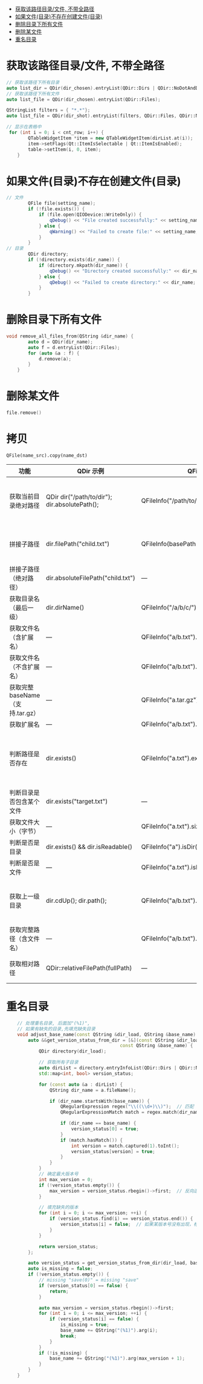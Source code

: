 - [获取该路径目录/文件, 不带全路径](#获取该路径目录文件-不带全路径)
- [如果文件(目录)不存在创建文件(目录)](#如果文件目录不存在创建文件目录)
- [删除目录下所有文件](#删除目录下所有文件)
- [删除某文件](#删除某文件)
- [重名目录](#重名目录)


# 获取该路径目录/文件, 不带全路径

```c++
// 获取该路径下所有目录
auto list_dir = QDir(dir_chosen).entryList(QDir::Dirs | QDir::NoDotAndDotDot);
// 获取该路径下所有文件
auto list_file = QDir(dir_chosen).entryList(QDir::Files);

QStringList filters = { "*.*"};
auto list_file = QDir(dir_shot).entryList(filters, QDir::Files, QDir::Name);
```

```c++
// 显示在表格中
 for (int i = 0; i < cnt_row; i++) {
        QTableWidgetItem *item = new QTableWidgetItem(dirList.at(i));
        item->setFlags(Qt::ItemIsSelectable | Qt::ItemIsEnabled);
        table->setItem(i, 0, item);
    }
```

# 如果文件(目录)不存在创建文件(目录)

```c++
// 文件
        QFile file(setting_name);
        if (!file.exists()) {
            if (file.open(QIODevice::WriteOnly)) {
                qDebug() << "File created successfully:" << setting_name;
            } else {
                qWarning() << "Failed to create file:" << setting_name;
            }
        }
// 目录
        QDir directory;
        if (!directory.exists(dir_name)) {
            if (directory.mkpath(dir_name)) {
                qDebug() << "Directory created successfully:" << dir_name;
            } else {
                qDebug() << "Failed to create directory:" << dir_name;
            }
        }
```

# 删除目录下所有文件

```c++
void remove_all_files_from(QString &dir_name) {
        auto d = QDir(dir_name);
        auto f = d.entryList(QDir::Files);
        for (auto &a : f) {
            d.remove(a);
        }
    }
```

# 删除某文件

```c++
file.remove()
```

# 拷贝

```
QFile(name_src).copy(name_dst)
```

| 功能                             | QDir 示例                                     | QFileInfo 示例                                     | 说明                                                 |
| -------------------------------- | --------------------------------------------- | -------------------------------------------------- | ---------------------------------------------------- |
| 获取当前目录绝对路径             | QDir dir("/path/to/dir"); dir.absolutePath(); | QFileInfo("/path/to/dir/file.txt").absolutePath(); | QDir 是目录路径；QFileInfo 获取文件所在目录路径      |
| 拼接子路径                       | dir.filePath("child.txt")                     | QFileInfo(basePath + "/child.txt")                 | QDir 自动处理分隔符；QFileInfo 需手动拼接            |
| 拼接子路径（绝对路径）           | dir.absoluteFilePath("child.txt")             | —                                                  | 推荐 QDir 用于路径拼接                               |
| 获取目录名（最后一级）           | dir.dirName()                                 | QFileInfo("/a/b/c/").fileName();                   | 目录路径最后一级的名称                               |
| 获取文件名（含扩展名）           | —                                             | QFileInfo("a/b.txt").fileName();                   | 返回 b.txt                                           |
| 获取文件名（不含扩展名）         | —                                             | QFileInfo("a/b.txt").baseName();                   | 返回 b                                               |
| 获取完整 baseName（支持.tar.gz） | —                                             | QFileInfo("a.tar.gz").completeBaseName();          | 返回 a.tar（不包括最后一个扩展名）                   |
| 获取扩展名                       | —                                             | QFileInfo("a/b.txt").suffix();                     | 返回 txt                                             |
| 判断路径是否存在                 | dir.exists()                                  | QFileInfo("a.txt").exists();                       | QDir 适合判断目录是否存在；QFileInfo 可判断文件/目录 |
| 判断目录是否包含某个文件         | dir.exists("target.txt")                      | —                                                  | QDir 会拼出完整路径检查                              |
| 获取文件大小（字节）             | —                                             | QFileInfo("a.txt").size();                         | 返回字节大小                                         |
| 判断是否是目录                   | dir.exists() && dir.isReadable()              | QFileInfo("a").isDir();                            | QFileInfo 更清晰                                     |
| 判断是否是文件                   | —                                             | QFileInfo("a.txt").isFile();                       |                                                      |
| 获取上一级目录                   | dir.cdUp(); dir.path();                       | QFileInfo("a/b.txt").absoluteDir().path();         | QDir 可以 cdUp()，QFileInfo 可取 absoluteDir()       |
| 获取完整路径（含文件名）         | —                                             | QFileInfo("a/b.txt").absoluteFilePath();           | 完整路径 + 文件名                                    |
| 获取相对路径                     | QDir::relativeFilePath(fullPath)              | —                                                  | 需提供 base QDir 与目标路径                          |





# 重名目录

```c++
    // 处理重名目录, 后面加"(%1)",
    // 如果有缺失的目录,先填充缺失目录
    void adjust_base_name(const QString &dir_load, QString &base_name) {
        auto &&get_version_status_from_dir = [&](const QString &dir_load,
                                          const QString &base_name) {
            QDir directory(dir_load);

            // 获取所有子目录
            auto dirList = directory.entryInfoList(QDir::Dirs | QDir::NoDotAndDotDot, QDir::Name);
            std::map<int, bool> version_status;

            for (const auto &a : dirList) {
                QString dir_name = a.fileName();

                if (dir_name.startsWith(base_name)) {
                    QRegularExpression regex("\\((\\d+)\\)");  // 匹配 "(数字)" 的格式
                    QRegularExpressionMatch match = regex.match(dir_name);

                    if (dir_name == base_name) {
                        version_status[0] = true;
                    }
                    if (match.hasMatch()) {
                        int version = match.captured(1).toInt();
                        version_status[version] = true;
                    }
                }
            }
            // 确定最大版本号
            int max_version = 0;
            if (!version_status.empty()) {
                max_version = version_status.rbegin()->first;  // 反向迭代获取最大版本号
            }

            // 填充缺失的版本
            for (int i = 0; i <= max_version; ++i) {
                if (version_status.find(i) == version_status.end()) {
                    version_status[i] = false;  // 如果某版本号没有出现，标记为缺失
                }
            }

            return version_status;
        };

        auto version_status = get_version_status_from_dir(dir_load, base_name);
        auto is_missing = false;
        if (!version_status.empty()) {
            // missing "save(0)" = missing "save"
            if (version_status[0] == false) {
                return;
            }

            auto max_version = version_status.rbegin()->first;
            for (int i = 0; i <= max_version; ++i) {
                if (version_status[i] == false) {
                    is_missing = true;
                    base_name += QString("(%1)").arg(i);
                    break;
                }
            }
            if (!is_missing) {
                base_name += QString("(%1)").arg(max_version + 1);
            }
        }
    }
```

